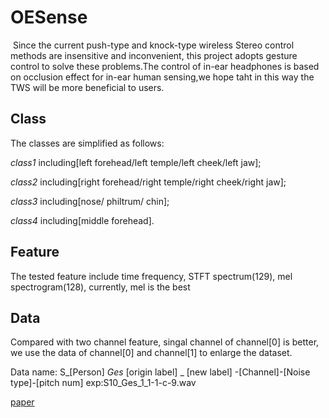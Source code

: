 # OESense
&nbsp;Since the current push-type and knock-type wireless Stereo control methods are insensitive and inconvenient, this project adopts gesture control to solve these problems.The control of in-ear headphones is based on  occlusion effect for in-ear human sensing,we hope taht in this way the TWS will be more beneficial to users.
## Class
  The classes are simplified as follows:

  _class1_ including[left forehead/left temple/left cheek/left jaw];  

  _class2_ including[right forehead/right temple/right cheek/right jaw];

  _class3_ including[nose/ philtrum/ chin];

  _class4_ including[middle forehead].

## Feature
The tested feature include time frequency, STFT spectrum(129), mel spectrogram(128), currently, mel is the best

## Data
Compared with two channel feature, singal channel of channel[0] is better, we use the data of channel[0] and channel[1] to enlarge the dataset.

Data name: S_[Person] _Ges_ [origin label] _ [new label] -[Channel]-[Noise type]-[pitch num]  exp:S10_Ges_1_1-1-c-9.wav

[paper](https://www.researchgate.net/publication/352713439_OESense_employing_occlusion_effect_for_in-ear_human_sensing)
